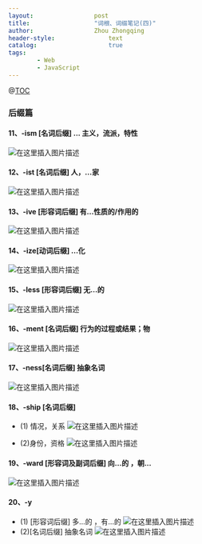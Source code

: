```yaml
---
layout:					post
title:					"词根、词缀笔记(四)"
author:					Zhou Zhongqing
header-style:				text
catalog:					true
tags:
		- Web
		- JavaScript
---
```

@[TOC](目录)
### 后缀篇
#### 11、-ism [名词后缀] ... 主义，流派，特性
![在这里插入图片描述](https://i-blog.csdnimg.cn/blog_migrate/bec4d85f5cef5edfd2719e6bf71ebc91.png)
#### 12、-ist [名词后缀] 人，...家
![在这里插入图片描述](https://i-blog.csdnimg.cn/blog_migrate/b34d03ee22ac02afc0143085b3fbe1c9.png)
#### 13、-ive [形容词后缀] 有...性质的/作用的
![在这里插入图片描述](https://i-blog.csdnimg.cn/blog_migrate/9c357e4a10109748ced916fe71618418.png)
#### 14、-ize[动词后缀] ...化
![在这里插入图片描述](https://i-blog.csdnimg.cn/blog_migrate/c5187dd3805f293a5d0df5403a9804bf.png)
#### 15、-less [形容词后缀] 无...的
![在这里插入图片描述](https://i-blog.csdnimg.cn/blog_migrate/027e6372864a9ce207a3ce9b8602309c.png)
#### 16、-ment [名词后缀] 行为的过程或结果；物
![在这里插入图片描述](https://i-blog.csdnimg.cn/blog_migrate/0c0b1eaa84d4141ad7d75dc309b85fe5.png)
#### 17、-ness[名词后缀] 抽象名词
![在这里插入图片描述](https://i-blog.csdnimg.cn/blog_migrate/571a8d5e46e7339219dcdc5755fb80be.png)
#### 18、-ship [名词后缀]
- (1) 情况，关系
![在这里插入图片描述](https://i-blog.csdnimg.cn/blog_migrate/431af3721025fdaac8ddf327f06f20b0.png)

- (2)身份，资格
![在这里插入图片描述](https://i-blog.csdnimg.cn/blog_migrate/e2dd56e73c14a9fc8acc978be35f5623.png)
#### 19、-ward [形容词及副词后缀] 向...的 ，朝...
![在这里插入图片描述](https://i-blog.csdnimg.cn/blog_migrate/e46cae853722053f628331b87e7886cb.png)
#### 20、-y
- (1) [形容词后缀] 多...的 ，有...的
![在这里插入图片描述](https://i-blog.csdnimg.cn/blog_migrate/de46c040e5f336856fef559499bedf4b.png)
- (2)[名词后缀] 抽象名词
![在这里插入图片描述](https://i-blog.csdnimg.cn/blog_migrate/3f01b1e705d70d37d1fb5d5216227e8d.png)









